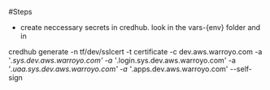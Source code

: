 #Steps

* create neccessary secrets in credhub. look in the vars-{env} folder and in 

credhub generate -n tf/dev/sslcert -t certificate -c dev.aws.warroyo.com -a '*.sys.dev.aws.warroyo.com' -a '*.login.sys.dev.aws.warroyo.com' -a '*.uaa.sys.dev.aws.warroyo.com' -a '*.apps.dev.aws.warroyo.com' --self-sign